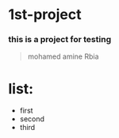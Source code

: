 # 1st-project
### this is a project for testing

> mohamed
> amine
> Rbia 

# list:

- first
- second
- third
